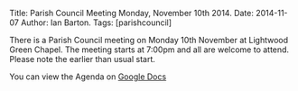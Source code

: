 Title: Parish Council Meeting Monday, November 10th 2014.
Date: 2014-11-07
Author: Ian Barton.
Tags: [parishcouncil]

There is a Parish Council meeting on Monday 10th November at Lightwood
Green Chapel. The meeting starts at 7:00pm and all are welcome to
attend. Please note the earlier than usual start.

You can view the Agenda on [Google Docs](https://drive.google.com/a/wilkesley.com/folderview?id=0B2XEOILWjIK3RWpIelJuQ1VNVEU&usp=sharing&tid=0B2XEOILWjIK3RkE1aDdWSXJBTk0)
